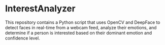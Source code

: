 # InterestAnalyzer
This repository contains a Python script that uses OpenCV and DeepFace to detect faces in real-time from a webcam feed, analyze their emotions, and determine if a person is interested based on their dominant emotion and confidence level.
